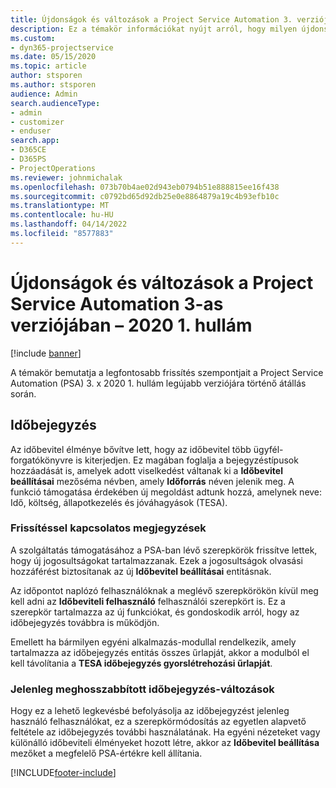 ```yaml
---
title: Újdonságok és változások a Project Service Automation 3. verziójában – 2020 1. hullám
description: Ez a témakör információkat nyújt arról, hogy milyen újdonságok és változások vannak a Project Service Automation 3. verziójában – 2020. 1. hullám.
ms.custom:
- dyn365-projectservice
ms.date: 05/15/2020
ms.topic: article
author: stsporen
ms.author: stsporen
audience: Admin
search.audienceType:
- admin
- customizer
- enduser
search.app:
- D365CE
- D365PS
- ProjectOperations
ms.reviewer: johnmichalak
ms.openlocfilehash: 073b70b4ae02d943eb0794b51e888815ee16f438
ms.sourcegitcommit: c0792bd65d92db25e0e8864879a19c4b93efb10c
ms.translationtype: MT
ms.contentlocale: hu-HU
ms.lasthandoff: 04/14/2022
ms.locfileid: "8577883"
---
```

# <a name="whats-new-or-changed-in-project-service-automation-version-3-wave-1-2020"></a>Újdonságok és változások a Project Service Automation 3-as verziójában – 2020 1. hullám

[!include [banner](../includes/psa-now-project-operations.md)]

A témakör bemutatja a legfontosabb frissítés szempontjait a Project Service Automation (PSA) 3. x 2020 1. hullám legújabb verziójára történő átállás során.

## <a name="time-entry"></a>Időbejegyzés
Az időbevitel élménye bővítve lett, hogy az időbevitel több ügyfél-forgatókönyvre is kiterjedjen. Ez magában foglalja a bejegyzéstípusok hozzáadását is, amelyek adott viselkedést váltanak ki a **Időbevitel beállításai** mezőséma névben, amely **Időforrás** néven jelenik meg. A funkció támogatása érdekében új megoldást adtunk hozzá, amelynek neve: Idő, költség, állapotkezelés és jóváhagyások (TESA).

### <a name="upgrade-consideration"></a>Frissítéssel kapcsolatos megjegyzések
A szolgáltatás támogatásához a PSA-ban lévő szerepkörök frissítve lettek, hogy új jogosultságokat tartalmazzanak. Ezek a jogosultságok olvasási hozzáférést biztosítanak az új **Időbevitel beállításai** entitásnak.

Az időpontot naplózó felhasználóknak a meglévő szerepkörökön kívül meg kell adni az **Időbeviteli felhasználó** felhasználói szerepkört is. Ez a szerepkör tartalmazza az új funkciókat, és gondoskodik arról, hogy az időbejegyzés továbbra is működjön.

Emellett ha bármilyen egyéni alkalmazás-modullal rendelkezik, amely tartalmazza az időbejegyzés entitás összes űrlapját, akkor a modulból el kell távolítania a **TESA időbejegyzés gyorslétrehozási űrlapját**.

### <a name="currently-extended-time-entry-changes"></a>Jelenleg meghosszabbított időbejegyzés-változások
Hogy ez a lehető legkevésbé befolyásolja az időbejegyzést jelenleg használó felhasználókat, ez a szerepkörmódosítás az egyetlen alapvető feltétele az időbejegyzés további használatának. Ha egyéni nézeteket vagy különálló időbeviteli élményeket hozott létre, akkor az **Időbevitel beállítása** mezőket a megfelelő PSA-értékre kell állítania.


[!INCLUDE[footer-include](../includes/footer-banner.md)]
